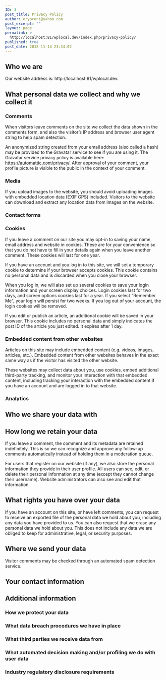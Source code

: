 ```yaml
---
ID: 3
post_title: Privacy Policy
author: eryoroni@yahoo.com
post_excerpt: ""
layout: page
permalink: >
  http://localhost:81/wplocal.dev/index.php/privacy-policy/
published: true
post_date: 2018-11-14 23:34:02
---
```

<h2>Who we are</h2>
Our website address is: http://localhost:81/wplocal.dev.
<h2>What personal data we collect and why we collect it</h2>
<h3>Comments</h3>
When visitors leave comments on the site we collect the data shown in the comments form, and also the visitor’s IP address and browser user agent string to help spam detection.

An anonymized string created from your email address (also called a hash) may be provided to the Gravatar service to see if you are using it. The Gravatar service privacy policy is available here: https://automattic.com/privacy/. After approval of your comment, your profile picture is visible to the public in the context of your comment.
<h3>Media</h3>
If you upload images to the website, you should avoid uploading images with embedded location data (EXIF GPS) included. Visitors to the website can download and extract any location data from images on the website.
<h3>Contact forms</h3>
<h3>Cookies</h3>
If you leave a comment on our site you may opt-in to saving your name, email address and website in cookies. These are for your convenience so that you do not have to fill in your details again when you leave another comment. These cookies will last for one year.

If you have an account and you log in to this site, we will set a temporary cookie to determine if your browser accepts cookies. This cookie contains no personal data and is discarded when you close your browser.

When you log in, we will also set up several cookies to save your login information and your screen display choices. Login cookies last for two days, and screen options cookies last for a year. If you select "Remember Me", your login will persist for two weeks. If you log out of your account, the login cookies will be removed.

If you edit or publish an article, an additional cookie will be saved in your browser. This cookie includes no personal data and simply indicates the post ID of the article you just edited. It expires after 1 day.
<h3>Embedded content from other websites</h3>
Articles on this site may include embedded content (e.g. videos, images, articles, etc.). Embedded content from other websites behaves in the exact same way as if the visitor has visited the other website.

These websites may collect data about you, use cookies, embed additional third-party tracking, and monitor your interaction with that embedded content, including tracking your interaction with the embedded content if you have an account and are logged in to that website.
<h3>Analytics</h3>
<h2>Who we share your data with</h2>
<h2>How long we retain your data</h2>
If you leave a comment, the comment and its metadata are retained indefinitely. This is so we can recognize and approve any follow-up comments automatically instead of holding them in a moderation queue.

For users that register on our website (if any), we also store the personal information they provide in their user profile. All users can see, edit, or delete their personal information at any time (except they cannot change their username). Website administrators can also see and edit that information.
<h2>What rights you have over your data</h2>
If you have an account on this site, or have left comments, you can request to receive an exported file of the personal data we hold about you, including any data you have provided to us. You can also request that we erase any personal data we hold about you. This does not include any data we are obliged to keep for administrative, legal, or security purposes.
<h2>Where we send your data</h2>
Visitor comments may be checked through an automated spam detection service.
<h2>Your contact information</h2>
<h2>Additional information</h2>
<h3>How we protect your data</h3>
<h3>What data breach procedures we have in place</h3>
<h3>What third parties we receive data from</h3>
<h3>What automated decision making and/or profiling we do with user data</h3>
<h3>Industry regulatory disclosure requirements</h3>